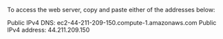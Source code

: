 To access the web server, copy and paste either of the addresses below:

Public IPv4 DNS: ec2-44-211-209-150.compute-1.amazonaws.com
Public IPv4 address: 44.211.209.150
